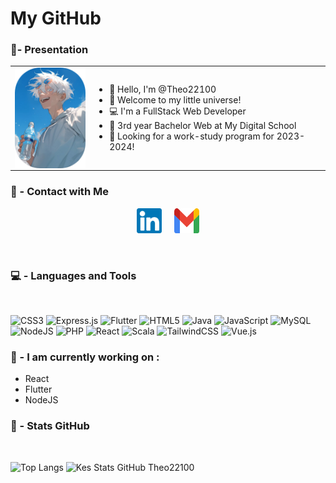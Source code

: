 # My GitHub
<h3>🤝- Presentation</h3>
<table> 
    <tr>
    <td>
    <img align="middle" src="https://raw.githubusercontent.com/theo22100/README/main/images/avatar-round.png" alt="Theo Guerin | Avatar" width="120px"/>
    </td><td>
    <ul>
    <li>👋 Hello, I'm @Theo22100</li>
    <li>📌 Welcome to my little universe!</li>
    <li>💻 I'm a FullStack Web Developer</li>
    <li>👔 3rd year Bachelor Web at My Digital School</li>
    <li>📝 Looking for a work-study program for 2023-2024!</li>
    </ul>
    </td></tr>
</table>

<h3>📱 - Contact with Me</h3>

<div style="text-align: center; display: flex; justify-content: center;">
    <a href="https://www.linkedin.com/in/théo-guérin-b20630192/">
        <img align="left" src="https://raw.githubusercontent.com/theo22100/README/main/images/linkedin.svg" alt="Theo Guerin | LinkedIn" width="40px" style="height: 40px; margin: 0 10px;" />
    </a>
    <a href="mailto:Theo.Guerin35000@gmail.com">
        <img align="left" src="https://raw.githubusercontent.com/theo22100/README/main/images/Gmail.svg" alt="Theo Guerin | GMail" width="40px" style="height: 40px; margin: 0 10px;" />
    </a>
</div>
<br><br>

<h3>💻 - Languages and Tools</h3>

<br>

![CSS3](https://img.shields.io/badge/css3-%231572B6.svg?style=for-the-badge&logo=css3&logoColor=white)
![Express.js](https://img.shields.io/badge/express.js-%23404d59.svg?style=for-the-badge&logo=express&logoColor=%2361DAFB)
![Flutter](https://img.shields.io/badge/Flutter-%2302569B.svg?style=for-the-badge&logo=Flutter&logoColor=white)
![HTML5](https://img.shields.io/badge/html5-%23E34F26.svg?style=for-the-badge&logo=html5&logoColor=white)
![Java](https://img.shields.io/badge/java-%23ED8B00.svg?style=for-the-badge&logo=openjdk&logoColor=white)
![JavaScript](https://img.shields.io/badge/javascript-%23323330.svg?style=for-the-badge&logo=javascript&logoColor=%23F7DF1E)
![MySQL](https://img.shields.io/badge/MySQL-00000F?style=for-the-badge&logo=mysql&logoColor=white)
![NodeJS](https://img.shields.io/badge/node.js-6DA55F?style=for-the-badge&logo=node.js&logoColor=white)
![PHP](https://img.shields.io/badge/php-%23777BB4.svg?style=for-the-badge&logo=php&logoColor=white)
![React](https://img.shields.io/badge/react-%2320232a.svg?style=for-the-badge&logo=react&logoColor=%2361DAFB)
![Scala](https://img.shields.io/badge/Scala-DC322F?style=for-the-badge&logo=scala&logoColor=white)
![TailwindCSS](https://img.shields.io/badge/tailwindcss-%2338B2AC.svg?style=for-the-badge&logo=tailwind-css&logoColor=white)
![Vue.js](https://img.shields.io/badge/vuejs-%2335495e.svg?style=for-the-badge&logo=vuedotjs&logoColor=%234FC08D)


<h3> 🌱 - I am currently working on :</h3>

- React
- Flutter
- NodeJS

<h3>🚀 - Stats GitHub</h3>

<br>

![Top Langs](https://github-readme-stats.vercel.app/api/top-langs/?username=Theo22100&layout=donut&theme=dark) ![Kes Stats GitHub Theo22100](https://github-readme-stats.vercel.app/api?username=Theo22100&show_icons=true&theme=dark)
